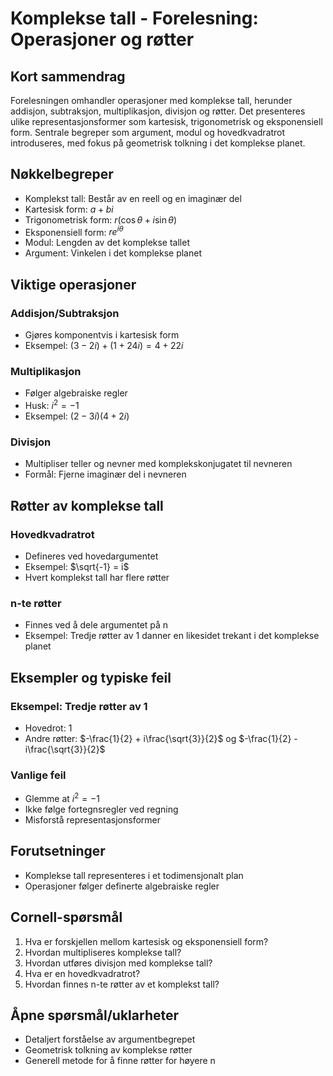 # Komplekse tall - Forelesning: Operasjoner og røtter

## Kort sammendrag
Forelesningen omhandler operasjoner med komplekse tall, herunder addisjon, subtraksjon, multiplikasjon, divisjon og røtter. Det presenteres ulike representasjonsformer som kartesisk, trigonometrisk og eksponensiell form. Sentrale begreper som argument, modul og hovedkvadratrot introduseres, med fokus på geometrisk tolkning i det komplekse planet.

## Nøkkelbegreper
- Komplekst tall: Består av en reell og en imaginær del
- Kartesisk form: $a + bi$
- Trigonometrisk form: $r(\cos\theta + i\sin\theta)$
- Eksponensiell form: $re^{i\theta}$
- Modul: Lengden av det komplekse tallet
- Argument: Vinkelen i det komplekse planet

## Viktige operasjoner

### Addisjon/Subtraksjon
- Gjøres komponentvis i kartesisk form
- Eksempel: $(3-2i) + (1+24i) = 4 + 22i$

### Multiplikasjon
- Følger algebraiske regler
- Husk: $i^2 = -1$
- Eksempel: $(2-3i)(4+2i)$

### Divisjon
- Multipliser teller og nevner med komplekskonjugatet til nevneren
- Formål: Fjerne imaginær del i nevneren

## Røtter av komplekse tall

### Hovedkvadratrot
- Defineres ved hovedargumentet
- Eksempel: $\sqrt{-1} = i$
- Hvert komplekst tall har flere røtter

### n-te røtter
- Finnes ved å dele argumentet på n
- Eksempel: Tredje røtter av 1 danner en likesidet trekant i det komplekse planet

## Eksempler og typiske feil

### Eksempel: Tredje røtter av 1
- Hovedrot: 1
- Andre røtter: $-\frac{1}{2} + i\frac{\sqrt{3}}{2}$ og $-\frac{1}{2} - i\frac{\sqrt{3}}{2}$

### Vanlige feil
- Glemme at $i^2 = -1$
- Ikke følge fortegnsregler ved regning
- Misforstå representasjonsformer

## Forutsetninger
- Komplekse tall representeres i et todimensjonalt plan
- Operasjoner følger definerte algebraiske regler

## Cornell-spørsmål
1. Hva er forskjellen mellom kartesisk og eksponensiell form?
2. Hvordan multipliseres komplekse tall?
3. Hvordan utføres divisjon med komplekse tall?
4. Hva er en hovedkvadratrot?
5. Hvordan finnes n-te røtter av et komplekst tall?

## Åpne spørsmål/uklarheter
- Detaljert forståelse av argumentbegrepet
- Geometrisk tolkning av komplekse røtter
- Generell metode for å finne røtter for høyere n